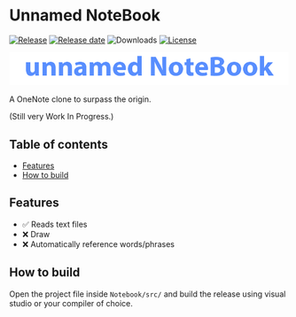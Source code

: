 # Unnamed NoteBook

[![Release](https://img.shields.io/github/v/release/Ozzymand/NoteBook?include_prereleases)]((https://github.com/Ozzymand/NoteBook/releases/latest))
[![Release date](https://img.shields.io/github/release-date/Ozzymand/NoteBook)](https://github.com/Ozzymand/NoteBook/releases/latest)
![Downloads](https://img.shields.io/github/downloads/Ozzymand/NoteBook/total)
[![License](https://img.shields.io/github/license/Ozzymand/NoteBook)](https://mit-license.org/)

![Logo banner](https://raw.githubusercontent.com/Ozzymand/NoteBook/main/images/Logo.png)

A OneNote clone to surpass the origin.

(Still very Work In Progress.)

## Table of contents

- [Features](#features)
- [How to build](#how-to-build)

## Features

- ✅ Reads text files
- ❌ Draw
- ❌ Automatically reference words/phrases

## How to build

Open the project file inside `Notebook/src/` and build the release using visual studio or your compiler of choice.
